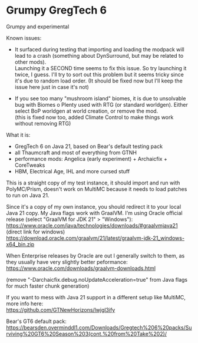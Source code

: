 # Grumpy GregTech 6
Grumpy and experimental

Known issues: 
- It surfaced during testing that importing and loading the modpack will lead to a crash (something about DynSurround, but may be related to other mods).  
Launching it a SECOND time seems to fix this issue. So try launching it twice, I guess. I'll try to sort out this problem but it seems tricky since it's due to random load order. (It should be fixed now but I'll keep the issue here just in case it's not)

- If you see too many "mushroom island" biomes, it is due to unsolvable bug with Biomes o Plenty used with RTG (or standard worldgen). Either select BoP worldgen at world creation, or remove the mod.  
(this is fixed now too, added Climate Control to make things work without removing RTG)

What it is: 
+ GregTech 6 on Java 21, based on Bear's default testing pack
+ all Thaumcraft and most of everything from GTNH
+ performance mods: Angelica (early experiment) + Archaicfix + CoreTweaks
+ HBM, Electrical Age, IHL and more cursed stuff
 
This is a straight copy of my test instance, it should import and run with PolyMC/Prism, doesn't work on MultiMC because it needs to load patches to run on Java 21.

Since it's a copy of my own instance, you should redirect it to your local Java 21 copy. My Java flags work with GraalVM.
I'm using Oracle official release (select "GraalVM for JDK 21" > "Windows"):  
https://www.oracle.com/java/technologies/downloads/#graalvmjava21   
(direct link for windows) https://download.oracle.com/graalvm/21/latest/graalvm-jdk-21_windows-x64_bin.zip

When Enterprise releases by Oracle are out I generally switch to them, as they usually have very slightly better peformance:    
https://www.oracle.com/downloads/graalvm-downloads.html  
 
(remove "-Darchaicfix.debug.noUpdateAcceleration=true" from Java flags for much faster chunk generation) 

If you want to mess with Java 21 support in a different setup like MultiMC, more info here:  
https://github.com/GTNewHorizons/lwjgl3ify  

Bear's GT6 default pack:  
https://bearsden.overminddl1.com/Downloads/Gregtech%206%20packs/Surviving%20GT6%20Season%203(cont.%20from%20Take%202)/
